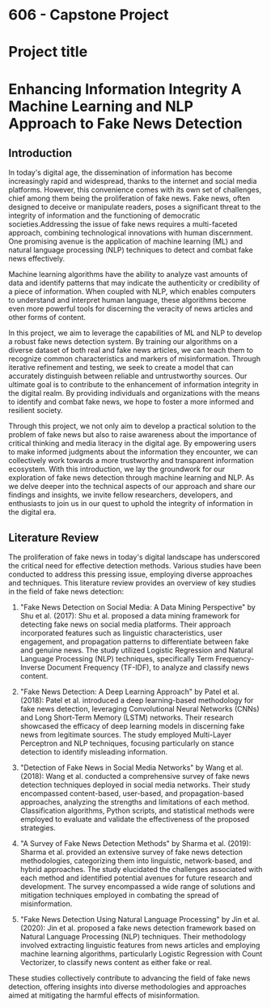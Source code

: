 # 606 - Capstone Project 

# Project title 

# Enhancing Information Integrity A Machine Learning and NLP Approach to Fake News Detection

<p align="justify">

## Introduction
<p align="justify">
  
In today's digital age, the dissemination of information has become increasingly rapid and widespread, thanks to the internet and social media platforms. However, this convenience comes with its own set of challenges, chief among them being the proliferation of fake news. Fake news, often designed to deceive or manipulate readers, poses a significant threat to the integrity of information and the functioning of democratic societies.Addressing the issue of fake news requires a multi-faceted approach, combining technological innovations with human discernment. One promising avenue is the application of machine learning (ML) and natural language processing (NLP) techniques to detect and combat fake news effectively. </p>

Machine learning algorithms have the ability to analyze vast amounts of data and identify patterns that may indicate the authenticity or credibility of a piece of information. When coupled with NLP, which enables computers to understand and interpret human language, these algorithms become even more powerful tools for discerning the veracity of news articles and other forms of content.

In this project, we aim to leverage the capabilities of ML and NLP to develop a robust fake news detection system. By training our algorithms on a diverse dataset of both real and fake news articles, we can teach them to recognize common characteristics and markers of misinformation. Through iterative refinement and testing, we seek to create a model that can accurately distinguish between reliable and untrustworthy sources. Our ultimate goal is to contribute to the enhancement of information integrity in the digital realm. By providing individuals and organizations with the means to identify and combat fake news, we hope to foster a more informed and resilient society.

Through this project, we not only aim to develop a practical solution to the problem of fake news but also to raise awareness about the importance of critical thinking and media literacy in the digital age. By empowering users to make informed judgments about the information they encounter, we can collectively work towards a more trustworthy and transparent information ecosystem. With this introduction, we lay the groundwork for our exploration of fake news detection through machine learning and NLP. As we delve deeper into the technical aspects of our approach and share our findings and insights, we invite fellow researchers, developers, and enthusiasts to join us in our quest to uphold the integrity of information in the digital era.

## Literature Review

The proliferation of fake news in today's digital landscape has underscored the critical need for effective detection methods. Various studies have been conducted to address this pressing issue, employing diverse approaches and techniques. This literature review provides an overview of key studies in the field of fake news detection:

1. "Fake News Detection on Social Media: A Data Mining Perspective" by Shu et al. (2017):
Shu et al. proposed a data mining framework for detecting fake news on social media platforms. Their approach incorporated features such as linguistic characteristics, user engagement, and propagation patterns to differentiate between fake and genuine news. The study utilized Logistic Regression and Natural Language Processing (NLP) techniques, specifically Term Frequency-Inverse Document Frequency (TF-IDF), to analyze and classify news content.

2. "Fake News Detection: A Deep Learning Approach" by Patel et al. (2018):
Patel et al. introduced a deep learning-based methodology for fake news detection, leveraging Convolutional Neural Networks (CNNs) and Long Short-Term Memory (LSTM) networks. Their research showcased the efficacy of deep learning models in discerning fake news from legitimate sources. The study employed Multi-Layer Perceptron and NLP techniques, focusing particularly on stance detection to identify misleading information.

3. "Detection of Fake News in Social Media Networks" by Wang et al. (2018):
Wang et al. conducted a comprehensive survey of fake news detection techniques deployed in social media networks. Their study encompassed content-based, user-based, and propagation-based approaches, analyzing the strengths and limitations of each method. Classification algorithms, Python scripts, and statistical methods were employed to evaluate and validate the effectiveness of the proposed strategies.

4. "A Survey of Fake News Detection Methods" by Sharma et al. (2019):
Sharma et al. provided an extensive survey of fake news detection methodologies, categorizing them into linguistic, network-based, and hybrid approaches. The study elucidated the challenges associated with each method and identified potential avenues for future research and development. The survey encompassed a wide range of solutions and mitigation techniques employed in combating the spread of misinformation.

5. "Fake News Detection Using Natural Language Processing" by Jin et al. (2020):
Jin et al. proposed a fake news detection framework based on Natural Language Processing (NLP) techniques. Their methodology involved extracting linguistic features from news articles and employing machine learning algorithms, particularly Logistic Regression with Count Vectorizer, to classify news content as either fake or real.

These studies collectively contribute to advancing the field of fake news detection, offering insights into diverse methodologies and approaches aimed at mitigating the harmful effects of misinformation.


</p>
